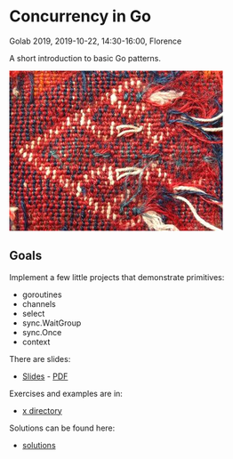 # Concurrency in Go

Golab 2019, 2019-10-22, 14:30-16:00, Florence

A short introduction to basic Go patterns.

![](static/threads-30.jpg)

## Goals

Implement a few little projects that demonstrate primitives:

* goroutines
* channels
* select
* sync.WaitGroup
* sync.Once
* context

There are slides:

* [Slides](Slides.md) - [PDF](Slides.pdf)

Exercises and examples are in:

* [x directory](x)

Solutions can be found here:

* [solutions](solutions)
